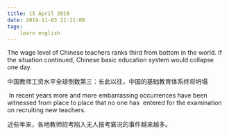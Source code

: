 ```yaml
---
title: 15 April 2019
date: 2019-11-03 21:11:00
tags:
    learn english
---
```

The wage level of Chinese teachers ranks third from
bottom in the world. If the situation continued, Chinese basic education system
would collapse one day.

中国教师工资水平全球倒数第三：长此以往，中国的基础教育体系终将坍塌 

 In recent years more and more embarrassing
occurrences have been witnessed from place to place that no one has  entered for the
examination on recruiting new teachers.

近些年来，各地教师招考陷入无人报考窘况的事件越来越多。